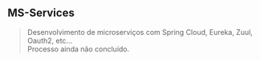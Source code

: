 <h2>MS-Services</h2>

>Desenvolvimento de microserviços com Spring Cloud, Eureka, Zuul, Oauth2, etc... <br>
Processo ainda não concluído.

